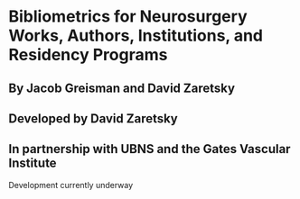 # Bibliometrics for Neurosurgery Works, Authors, Institutions, and Residency Programs

## By Jacob Greisman and David Zaretsky
## Developed by David Zaretsky
## In partnership with UBNS and the Gates Vascular Institute

Development currently underway